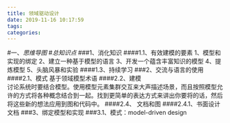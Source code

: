 ```yaml
---
title: 领域驱动设计
date: 2019-11-16 10:17:59
tags: 
categories: 
---
```

#一、*思维导图*
#*总知识点*
###1、消化知识
####1.1、有效建模的要素
	1、模型和实现的绑定
	2、建立一种基于模型的语言
	3、开发一个蕴含丰富知识的模型
	4、提炼模型
	5、头脑风暴和实验
####1.3、持续学习
###2、交流与语言的使用
####2.1、模式
	基于领域模型术语
####2.2、建模	
	讨论系统时要结合模型。使用模型元素集群交互来大声描述场景，而且按照模型允许的方式将各种概念结合到一起。找到更简单的表达方式来讲出你要将的话，然后将这些新的想法应用到图和代码中。
####2.4、	文档和图
####2.4.1、书面设计文档
###3、绑定模型和实现
###3.1、模式：model-driven design